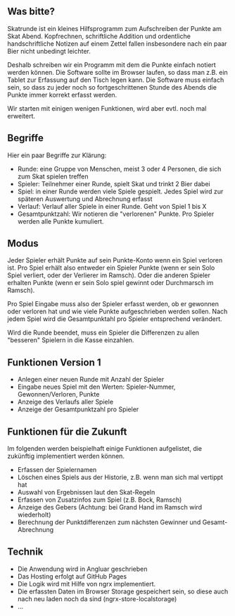 ## Was bitte?

Skatrunde ist ein kleines Hilfsprogramm zum Aufschreiben der Punkte am Skat Abend. Kopfrechnen, schriftliche Addition und ordentliche handschriftliche Notizen auf einem Zettel fallen insbesondere nach ein paar Bier nicht unbedingt leichter.

Deshalb schreiben wir ein Programm mit dem die Punkte einfach notiert werden können. Die Software sollte im Browser laufen, so dass man z.B. ein Tablet zur Erfassung auf den Tisch legen kann. Die Software muss einfach sein, so dass zu jeder noch so fortgeschrittenen Stunde des Abends die Punkte immer korrekt erfasst werden. 

Wir starten mit einigen wenigen Funktionen, wird aber evtl. noch mal erweitert. 

## Begriffe

Hier ein paar Begriffe zur Klärung:

- Runde: eine Gruppe von Menschen, meist 3 oder 4 Personen, die sich zum Skat spielen treffen
- Spieler: Teilnehmer einer Runde, spielt Skat und trinkt 2 Bier dabei
- Spiel: in einer Runde werden viele Spiele gespielt. Jedes Spiel wird zur späteren Auswertung und Abrechnung erfasst
- Verlauf: Verlauf aller Spiele in einer Runde. Geht von Spiel 1 bis X
- Gesamtpunktzahl: Wir notieren die "verlorenen" Punkte. Pro Spieler werden alle Punkte kumuliert.

## Modus

Jeder Spieler erhält Punkte auf sein Punkte-Konto wenn ein Spiel verloren ist. Pro Spiel erhält also entweder ein Spieler Punkte (wenn er sein Solo Spiel verliert, oder der Verlierer im Ramsch). Oder die anderen Spieler erhalten Punkte (wenn er sein Solo spiel gewinnt oder Durchmarsch im Ramsch). 

Pro Spiel Eingabe muss also der Spieler erfasst werden, ob er gewonnen oder verloren hat und wie viele Punkte aufgeschrieben werden sollen. Nach jedem Spiel wird die Gesamtpunktahl pro Spieler entsprechend verändert. 

Wird die Runde beendet, muss ein Spieler die Differenzen zu allen "besseren" Spielern in die Kasse einzahlen.

## Funktionen Version 1

- Anlegen einer neuen Runde mit Anzahl der Spieler
- Eingabe neues Spiel mit den Werten: Spieler-Nummer, Gewonnen/Verloren, Punkte
- Anzeige des Verlaufs aller Spiele
- Anzeige der Gesamtpunktzahl pro Spieler

## Funktionen für die Zukunft

Im folgenden werden beispielhaft einige Funktionen aufgelistet, die zukünftig implementiert werden können.

- Erfassen der Spielernamen
- Löschen eines Spiels aus der Historie, z.B. wenn man sich mal vertippt hat
- Auswahl von Ergebnissen laut den Skat-Regeln
- Erfassen von Zusatzinfos zum Spiel (z.B. Bock, Ramsch)
- Anzeige des Gebers (Achtung: bei Grand Hand im Ramsch wird wiederholt)
- Berechnung der Punktdifferenzen zum nächsten Gewinner und Gesamt-Abrechnung

## Technik

- Die Anwendung wird in Angluar geschrieben
- Das Hosting erfolgt auf GitHub Pages
- Die Logik wird mit Hilfe von ngrx implementiert.
- Die erfassten Daten im Browser Storage gespeichert sein, so diese auch nach neu laden noch da sind (ngrx-store-localstorage)
- ...
